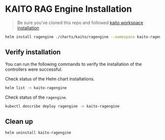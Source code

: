 # KAITO RAG Engine Installation 

> Be sure you've cloned this repo and followed [kaito workspace installation](../installation.md)
```bash
helm install ragengine ./charts/kaito/ragengine --namespace kaito-ragengine --create-namespace
```

## Verify installation
You can run the following commands to verify the installation of the controllers were successful.

Check status of the Helm chart installations.

```bash
helm list -n kaito-ragengine
```

Check status of the `ragengine`.

```bash
kubectl describe deploy ragengine -n kaito-ragengine
```

## Clean up

```bash
helm uninstall kaito-ragengine
```